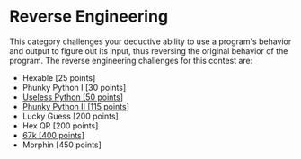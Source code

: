 # Reverse Engineering

This category challenges your deductive ability to use a program's behavior and output to figure out its input, thus reversing the original behavior of the program. The reverse engineering challenges for this contest are:

* Hexable \[25 points\]
* Phunky Python I \[30 points\]
* [Useless Python \[50 points\]](//reverse-engineering/useless-python-50-points.md)
* [Phunky Python II \[115 points\]](//reverse-engineering/phunky-python-ii-115-points.md)
* Lucky Guess \[200 points\]
* Hex QR \[200 points\]
* [67k \[400 points\]](/reverse-engineering/67k-400-points.md)
* Morphin \[450 points\]



